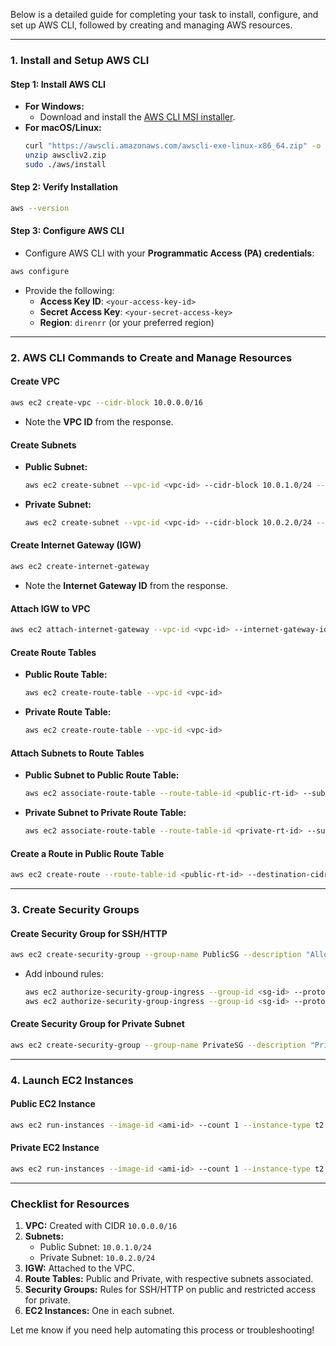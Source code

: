 Below is a detailed guide for completing your task to install, configure, and set up AWS CLI, followed by creating and managing AWS resources.

---

### **1. Install and Setup AWS CLI**
#### **Step 1: Install AWS CLI**
- **For Windows:**
  - Download and install the [AWS CLI MSI installer](https://aws.amazon.com/cli/).
- **For macOS/Linux:**
  ```bash
  curl "https://awscli.amazonaws.com/awscli-exe-linux-x86_64.zip" -o "awscliv2.zip"
  unzip awscliv2.zip
  sudo ./aws/install
  ```

#### **Step 2: Verify Installation**
```bash
aws --version
```

#### **Step 3: Configure AWS CLI**
- Configure AWS CLI with your **Programmatic Access (PA) credentials**:
```bash
aws configure
```
- Provide the following:
  - **Access Key ID**: `<your-access-key-id>`
  - **Secret Access Key**: `<your-secret-access-key>`
  - **Region**: `direnrr` (or your preferred region)

---

### **2. AWS CLI Commands to Create and Manage Resources**
#### **Create VPC**
```bash
aws ec2 create-vpc --cidr-block 10.0.0.0/16
```
- Note the **VPC ID** from the response.

#### **Create Subnets**
- **Public Subnet:**
  ```bash
  aws ec2 create-subnet --vpc-id <vpc-id> --cidr-block 10.0.1.0/24 --availability-zone <your-region-a>
  ```
- **Private Subnet:**
  ```bash
  aws ec2 create-subnet --vpc-id <vpc-id> --cidr-block 10.0.2.0/24 --availability-zone <your-region-b>
  ```

#### **Create Internet Gateway (IGW)**
```bash
aws ec2 create-internet-gateway
```
- Note the **Internet Gateway ID** from the response.

#### **Attach IGW to VPC**
```bash
aws ec2 attach-internet-gateway --vpc-id <vpc-id> --internet-gateway-id <igw-id>
```

#### **Create Route Tables**
- **Public Route Table:**
  ```bash
  aws ec2 create-route-table --vpc-id <vpc-id>
  ```
- **Private Route Table:**
  ```bash
  aws ec2 create-route-table --vpc-id <vpc-id>
  ```

#### **Attach Subnets to Route Tables**
- **Public Subnet to Public Route Table:**
  ```bash
  aws ec2 associate-route-table --route-table-id <public-rt-id> --subnet-id <public-subnet-id>
  ```
- **Private Subnet to Private Route Table:**
  ```bash
  aws ec2 associate-route-table --route-table-id <private-rt-id> --subnet-id <private-subnet-id>
  ```

#### **Create a Route in Public Route Table**
```bash
aws ec2 create-route --route-table-id <public-rt-id> --destination-cidr-block 0.0.0.0/0 --gateway-id <igw-id>
```

---

### **3. Create Security Groups**
#### **Create Security Group for SSH/HTTP**
```bash
aws ec2 create-security-group --group-name PublicSG --description "Allow SSH and HTTP" --vpc-id <vpc-id>
```
- Add inbound rules:
  ```bash
  aws ec2 authorize-security-group-ingress --group-id <sg-id> --protocol tcp --port 22 --cidr 0.0.0.0/0
  aws ec2 authorize-security-group-ingress --group-id <sg-id> --protocol tcp --port 80 --cidr 0.0.0.0/0
  ```

#### **Create Security Group for Private Subnet**
```bash
aws ec2 create-security-group --group-name PrivateSG --description "Private SG" --vpc-id <vpc-id>
```

---

### **4. Launch EC2 Instances**
#### **Public EC2 Instance**
```bash
aws ec2 run-instances --image-id <ami-id> --count 1 --instance-type t2.micro --key-name <key-name> --security-group-ids <public-sg-id> --subnet-id <public-subnet-id>
```

#### **Private EC2 Instance**
```bash
aws ec2 run-instances --image-id <ami-id> --count 1 --instance-type t2.micro --key-name <key-name> --security-group-ids <private-sg-id> --subnet-id <private-subnet-id>
```

---

### **Checklist for Resources**
1. **VPC:** Created with CIDR `10.0.0.0/16`
2. **Subnets:** 
   - Public Subnet: `10.0.1.0/24`
   - Private Subnet: `10.0.2.0/24`
3. **IGW:** Attached to the VPC.
4. **Route Tables:** Public and Private, with respective subnets associated.
5. **Security Groups:** Rules for SSH/HTTP on public and restricted access for private.
6. **EC2 Instances:** One in each subnet.

Let me know if you need help automating this process or troubleshooting!